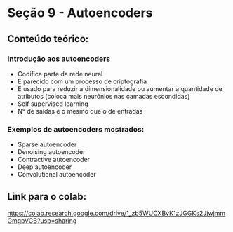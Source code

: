 # Seção 9 - Autoencoders

## Conteúdo teórico:

### Introdução aos autoencoders
- Codifica parte da rede neural
- É parecido com um processo de criptografia
- É usado para reduzir a dimensionalidade ou aumentar a quantidade de atributos (coloca mais neurônios nas camadas escondidas)
- Self supervised learning
- N° de saídas é o mesmo que o de entradas

### Exemplos de autoencoders mostrados:
- Sparse autoencoder
- Denoising autoencoder
- Contractive autoencoder
- Deep autoencoder
- Convolutional autoencoder


## Link para o colab:
https://colab.research.google.com/drive/1_zb5WUCXBvK1zJGGKs2JjwjmmGmgpVGB?usp=sharing